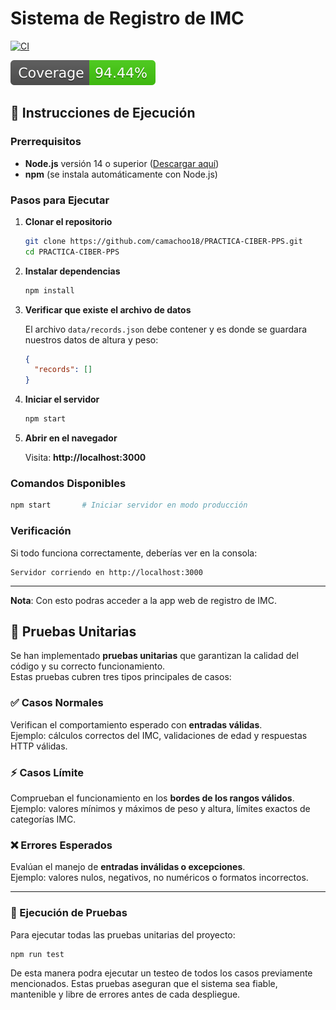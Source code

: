 # Sistema de Registro de IMC

[![CI](https://github.com/camachoo18/PRACTICA-CIBER-PPS/actions/workflows/test.yml/badge.svg)](https://github.com/camachoo18/PRACTICA-CIBER-PPS/actions/workflows/test.yml)

![coverage](./coverage/badge.svg) 


## 🚀 Instrucciones de Ejecución

### Prerrequisitos

- **Node.js** versión 14 o superior ([Descargar aquí](https://nodejs.org/))
- **npm** (se instala automáticamente con Node.js)

### Pasos para Ejecutar

1. **Clonar el repositorio**
   ```bash
   git clone https://github.com/camachoo18/PRACTICA-CIBER-PPS.git
   cd PRACTICA-CIBER-PPS
   ```

2. **Instalar dependencias**
   ```bash
   npm install
   ```

3. **Verificar que existe el archivo de datos**
   
   El archivo `data/records.json` debe contener y es donde se guardara nuestros datos de altura y peso:
   ```json
   {
     "records": []
   }
   ```

4. **Iniciar el servidor**
   ```bash
   npm start
   ```

5. **Abrir en el navegador**
   
   Visita: **http://localhost:3000**

### Comandos Disponibles

```bash
npm start       # Iniciar servidor en modo producción
```

### Verificación

Si todo funciona correctamente, deberías ver en la consola:
```
Servidor corriendo en http://localhost:3000
```

---

**Nota**: Con esto podras acceder a la app web de registro de IMC.

## 🧪 Pruebas Unitarias

Se han implementado **pruebas unitarias** que garantizan la calidad del código y su correcto funcionamiento.  
Estas pruebas cubren tres tipos principales de casos:

### ✅ Casos Normales
Verifican el comportamiento esperado con **entradas válidas**.  
Ejemplo: cálculos correctos del IMC, validaciones de edad y respuestas HTTP válidas.

### ⚡ Casos Límite
Comprueban el funcionamiento en los **bordes de los rangos válidos**.  
Ejemplo: valores mínimos y máximos de peso y altura, límites exactos de categorías IMC.

### ❌ Errores Esperados
Evalúan el manejo de **entradas inválidas o excepciones**.  
Ejemplo: valores nulos, negativos, no numéricos o formatos incorrectos.

---

### 🚀 Ejecución de Pruebas

Para ejecutar todas las pruebas unitarias del proyecto:

```bash
npm run test
```
De esta manera podra ejecutar un testeo de todos los casos previamente mencionados. Estas pruebas aseguran que el sistema sea fiable, mantenible y libre de errores antes de cada despliegue.